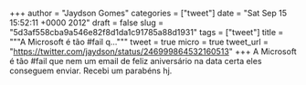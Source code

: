 
+++
author = "Jaydson Gomes"
categories = ["tweet"]
date = "Sat Sep 15 15:52:11 +0000 2012"
draft = false
slug = "5d3af558cba9a546e82f8d1da1c91785a88d1931"
tags = ["tweet"]
title = """A Microsoft é tão #fail q..."""
tweet = true
micro = true
tweet_url = "https://twitter.com/jaydson/status/246999864532160513"
+++
A Microsoft é tão #fail que nem um email de feliz aniversário na data certa eles conseguem enviar. Recebi um parabéns hj.
